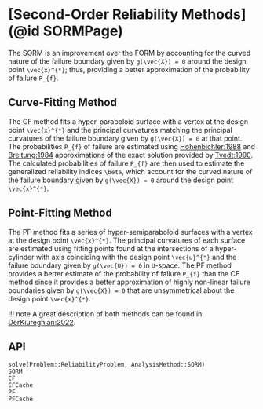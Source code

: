 # [Second-Order Reliability Methods](@id SORMPage)

The SORM is an improvement over the FORM by accounting for the curved nature of the failure boundary given by ``g(\vec{X}) = 0`` around the design point ``\vec{x}^{*}``; thus, providing a better approximation of the probability of failure ``P_{f}``.

## Curve-Fitting Method

The CF method fits a hyper-paraboloid surface with a vertex at the design point ``\vec{x}^{*}`` and the principal curvatures matching the principal curvatures of the failure boundary given by ``g(\vec{X}) = 0`` at that point. The probabilities ``P_{f}`` of failure are estimated using [Hohenbichler:1988](@citet) and [Breitung:1984](@citet) approximations of the exact solution provided by [Tvedt:1990](@citet). The calculated probabilities of failure ``P_{f}`` are then used to estimate the generalized reliability indices ``\beta``, which account for the curved nature of the failure boundary given by ``g(\vec{X}) = 0`` around the design point ``\vec{x}^{*}``.

## Point-Fitting Method

The PF method fits a series of hyper-semiparaboloid surfaces with a vertex at the design point ``\vec{x}^{*}``. The principal curvatures of each surface are estimated using fitting points found at the intersections of a hyper-cylinder with axis coinciding with the design point ``\vec{u}^{*}`` and the failure boundary given by ``g(\vec{U}) = 0`` in ``U``-space. The PF method provides a better estimate of the probability of failure ``P_{f}`` than the CF method since it provides a better approximation of highly non-linear failure boundaries given by ``g(\vec{X}) = 0`` that are unsymmetrical about the design point ``\vec{x}^{*}``.

!!! note
    A great description of both methods can be found in [DerKiureghian:2022](@citet).

## API

```@docs
solve(Problem::ReliabilityProblem, AnalysisMethod::SORM)
SORM
CF
CFCache
PF
PFCache
```